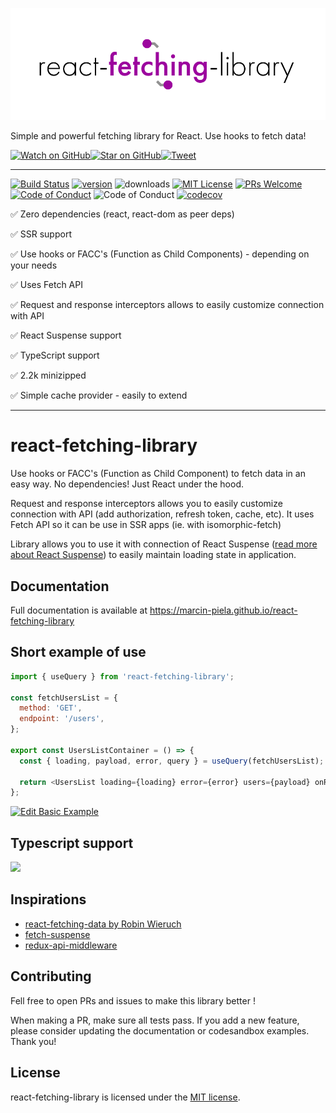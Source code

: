 <p align="center">
	<a target="_blank" href="https://github.com/marcin-piela/react-fetching-library">
        <img src="/docs/_media/logo.png" />
    </a>
</p>
<p >
Simple and powerful fetching library for React. Use hooks to fetch data!

[![Watch on GitHub][github-watch-badge]][github-watch][![Star on GitHub][github-star-badge]][github-star][![Tweet][twitter-badge]][twitter]

</p>

---

[![Build Status][build-badge]][build] [![version][version-badge]][package] ![downloads][downloads-badge] [![MIT License][license-badge]][license]
 [![PRs Welcome][prs-badge]][prs] [![Code of Conduct][coc-badge]][coc] ![Code of Conduct][gzip-badge] [![codecov](https://codecov.io/gh/marcin-piela/react-fetching-library/branch/master/graph/badge.svg)](https://codecov.io/gh/marcin-piela/react-fetching-library)

✅ Zero dependencies (react, react-dom as peer deps)

✅ SSR support 

✅ Use hooks or FACC's (Function as Child Components) - depending on your needs

✅ Uses Fetch API

✅ Request and response interceptors allows to easily customize connection with API

✅ React Suspense support 

✅ TypeScript support 

✅ 2.2k minizipped

✅ Simple cache provider - easily to extend

---

# react-fetching-library


Use hooks or FACC's (Function as Child Component) to fetch data in an easy way. No dependencies! Just React under the hood.

Request and response interceptors allows you to easily customize connection with API (add authorization, refresh token, cache, etc). It uses Fetch API so it can be use in SSR apps (ie. with isomorphic-fetch)

Library allows you to use it with connection of React Suspense ([read more about React Suspense](https://blog.logrocket.com/async-rendering-in-react-with-suspense-5d0eaac886c8)) to easily maintain loading state in application.

## Documentation

Full documentation is available at https://marcin-piela.github.io/react-fetching-library

## Short example of use

```js
import { useQuery } from 'react-fetching-library';

const fetchUsersList = {
  method: 'GET',
  endpoint: '/users',
};

export const UsersListContainer = () => {
  const { loading, payload, error, query } = useQuery(fetchUsersList);

  return <UsersList loading={loading} error={error} users={payload} onReload={query} />;
};
```

[![Edit Basic Example](https://codesandbox.io/static/img/play-codesandbox.svg)](https://codesandbox.io/s/github/marcin-piela/react-fetching-library/tree/master/examples/use-query-hook?module=/src/usersList/UsersListContainer.tsx)

## Typescript support

<img src="/docs/_media/typescript.gif" />

## Inspirations

- [react-fetching-data by Robin Wieruch](https://www.robinwieruch.de/react-fetching-data/)
- [fetch-suspense](https://github.com/CharlesStover/fetch-suspense)
- [redux-api-middleware](https://github.com/agraboso/redux-api-middleware)

## Contributing

Fell free to open PRs and issues to make this library better !

When making a PR, make sure all tests pass. If you add a new feature, please consider updating the documentation or codesandbox examples. Thank you!

## License

react-fetching-library is licensed under the [MIT license](http://opensource.org/licenses/MIT).

[npm]: https://www.npmjs.com/
[node]: https://nodejs.org
[build-badge]: https://img.shields.io/travis/marcin-piela/react-fetching-library.svg?style=flat-square
[build]: https://travis-ci.org/marcin-piela/react-fetching-library
[version-badge]: https://img.shields.io/npm/v/react-fetching-library.svg?style=flat-square
[package]: https://www.npmjs.com/package/react-fetching-library
[downloads-badge]: https://img.shields.io/npm/dm/react-fetching-library.svg?style=flat-square
[license-badge]: https://img.shields.io/npm/l/react-fetching-library.svg?style=flat-square
[license]: https://github.com/marcin-piela/react-fetching-library/blob/master/LICENSE
[prs-badge]: https://img.shields.io/badge/PRs-welcome-brightgreen.svg?style=flat-square
[prs]: http://makeapullrequest.com
[coc-badge]: https://img.shields.io/badge/code%20of-conduct-ff69b4.svg?style=flat-square
[coc]: https://github.com/marcin-piela/react-fetching-library/blob/master/CODE_OF_CONDUCT.md
[github-watch-badge]: https://img.shields.io/github/watchers/marcin-piela/react-fetching-library.svg?style=social
[github-watch]: https://github.com/marcin-piela/react-fetching-library/watchers
[github-star-badge]: https://img.shields.io/github/stars/marcin-piela/react-fetching-library.svg?style=social
[github-star]: https://github.com/marcin-piela/react-fetching-library/stargazers
[twitter]: https://twitter.com/intent/tweet?text=Check%20out%20react-fetching-library%20https%3A%2F%2Fgithub.com%2Fmarcin-piela%2Freact-fetching-library%20%F0%9F%91%8D
[twitter-badge]: https://img.shields.io/twitter/url/https/github.com/marcin-piela/react-fetching-library.svg?style=social
[gzip-badge]:https://badgen.net/bundlephobia/minzip/react-fetching-library

